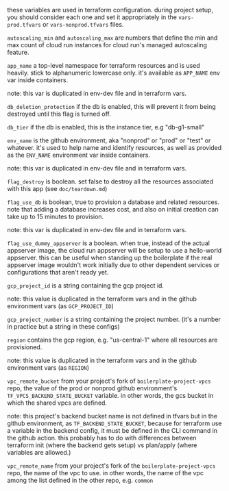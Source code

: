 these variables are used in terraform configuration. during project setup, you
should consider each one and set it appropriately in the `vars-prod.tfvars` or
`vars-nonprod.tfvars` files.

`autoscaling_min` and `autoscaling_max` are numbers that define the min and
max count of cloud run instances for cloud run's managed autoscaling feature.

`app_name` a top-level namespace for terraform resources and is used
heavily. stick to alphanumeric lowercase only. it's available as `APP_NAME` env
var inside containers.

note: this var is duplicated in env-dev file and in terraform vars.

`db_deletion_protection` if the db is enabled, this will prevent it from being
destroyed until this flag is turned off.

`db_tier` if the db is enabled, this is the instance tier, e.g "db-g1-small"

`env_name` is the github environment, aka "nonprod" or "prod" or "test" or
whatever. it's used to help name and identify resources, as well as provided
as the `ENV_NAME` environment var inside containers.

note: this var is duplicated in env-dev file and in terraform vars.

`flag_destroy` is boolean. set false to destroy all the resources associated
with this app (see `doc/teardown.md`)

`flag_use_db` is boolean, true to provision a database and related resources.
note that adding a database increases cost, and also on initial creation can
take up to 15 minutes to provision.

note: this var is duplicated in env-dev file and in terraform vars.

`flag_use_dummy_appserver` is a boolean. when true, instead of the actual
appserver image, the cloud run appserver will be setup to use a hello-world
appserver. this can be useful when standing up the boilerplate if the real
appserver image wouldn't work initially due to other dependent services or
configurations that aren't ready yet.

`gcp_project_id` is a string containing the gcp project id.

note: this value is duplicated in the terraform vars and in the github
environment vars (as `GCP_PROJECT_ID`)

`gcp_project_number` is a string containing the project number. (it's a number
in practice but a string in these configs)

`region` contains the gcp region, e.g. "us-central-1" where all resources are
provisioned.

note: this value is duplicated in the terraform vars and in the github
environment vars (as `REGION`)

`vpc_remote_bucket` from your project's fork of
`boilerplate-project-vpcs` repo, the value of the prod or nonprod github
environment's `TF_VPCS_BACKEND_STATE_BUCKET` variable. in other words, the gcs
bucket in which the shared vpcs are defined.

note: this project's backend bucket name is not defined in
tfvars but in the github environment, as `TF_BACKEND_STATE_BUCKET`, because for
terraform use a variable in the backend config, it must be defined in the CLI
command in the github action. this probably has to do with differences between
terraform init (where the backend gets setup) vs plan/apply (where variables
are allowed.)

`vpc_remote_name` from your project's fork of the `boilerplate-project-vpcs`
repo, the name of the vpc to use. in other words, the name of the vpc among
the list defined in the other repo, e.g. `common`

